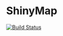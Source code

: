 # ShinyMap

[![Build Status](https://travis-ci.org/KarDeMumman/ShinyMap.svg?branch=master)](https://travis-ci.org/KarDeMumman/ShinyMap)
